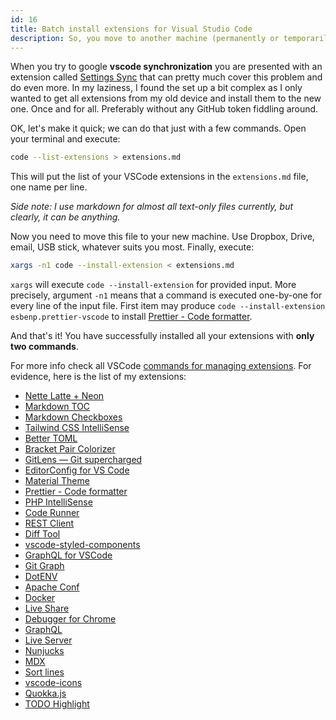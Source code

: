 ```yaml
---
id: 16
title: Batch install extensions for Visual Studio Code
description: So, you move to another machine (permanently or temporarily) and need your favorite <a href="https://code.visualstudio.com/">editor</a> to behave the same. How to easily take the installed extensions with you?
---
```


When you try to google **vscode synchronization** you are presented with an extension called [Settings Sync](https://marketplace.visualstudio.com/items?itemName=Shan.code-settings-sync) that can pretty much cover this problem and do even more. In my laziness, I found the set up a bit complex as I only wanted to get all extensions from my old device and install them to the new one. Once and for all. Preferably without any GitHub token fiddling around.

OK, let's make it quick; we can do that just with a few commands. Open your terminal and execute:

```bash
code --list-extensions > extensions.md
```

This will put the list of your VSCode extensions in the `extensions.md` file, one name per line.

_Side note: I use markdown for almost all text-only files currently, but clearly, it can be anything._

Now you need to move this file to your new machine. Use Dropbox, Drive, email, USB stick, whatever suits you most. Finally, execute:

```bash
xargs -n1 code --install-extension < extensions.md
```

`xargs` will execute `code --install-extension` for provided input. More precisely, argument `-n1` means that a command is executed one-by-one for every line of the input file. First item may produce `code --install-extension esbenp.prettier-vscode` to install [Prettier - Code formatter](https://marketplace.visualstudio.com/items?itemName=esbenp.prettier-vscode).

And that's it! You have successfully installed all your extensions with **only two commands**.

For more info check all VSCode [commands for managing extensions](https://code.visualstudio.com/docs/editor/extension-gallery#_command-line-extension-management). For evidence, here is the list of my extensions:

- [Nette Latte + Neon](https://marketplace.visualstudio.com/items?itemName=Kasik96.latte)
- [Markdown TOC](https://marketplace.visualstudio.com/items?itemName=AlanWalk.markdown-toc)
- [Markdown Checkboxes](https://marketplace.visualstudio.com/items?itemName=bierner.markdown-checkbox)
- [Tailwind CSS IntelliSense](https://marketplace.visualstudio.com/items?itemName=bradlc.vscode-tailwindcss)
- [Better TOML](https://marketplace.visualstudio.com/items?itemName=bungcip.better-toml)
- [Bracket Pair Colorizer](https://marketplace.visualstudio.com/items?itemName=CoenraadS.bracket-pair-colorizer)
- [GitLens — Git supercharged](https://marketplace.visualstudio.com/items?itemName=eamodio.gitlens)
- [EditorConfig for VS Code](https://marketplace.visualstudio.com/items?itemName=EditorConfig.EditorConfig)
- [Material Theme](https://marketplace.visualstudio.com/items?itemName=Equinusocio.vsc-material-theme)
- [Prettier - Code formatter](https://marketplace.visualstudio.com/items?itemName=esbenp.prettier-vscode)
- [PHP IntelliSense](https://marketplace.visualstudio.com/items?itemName=felixfbecker.php-intellisense)
- [Code Runner](https://marketplace.visualstudio.com/items?itemName=formulahendry.code-runner)
- [REST Client](https://marketplace.visualstudio.com/items?itemName=humao.rest-client)
- [Diff Tool](https://marketplace.visualstudio.com/items?itemName=jinsihou.diff-tool)
- [vscode-styled-components](https://marketplace.visualstudio.com/items?itemName=jpoissonnier.vscode-styled-components)
- [GraphQL for VSCode](https://marketplace.visualstudio.com/items?itemName=kumar-harsh.graphql-for-vscode)
- [Git Graph](https://marketplace.visualstudio.com/items?itemName=mhutchie.git-graph)
- [DotENV](https://marketplace.visualstudio.com/items?itemName=mikestead.dotenv)
- [Apache Conf](https://marketplace.visualstudio.com/items?itemName=mrmlnc.vscode-apache)
- [Docker](https://marketplace.visualstudio.com/items?itemName=ms-azuretools.vscode-docker)
- [Live Share](https://marketplace.visualstudio.com/items?itemName=ms-vsliveshare.vsliveshare)
- [Debugger for Chrome](https://marketplace.visualstudio.com/items?itemName=msjsdiag.debugger-for-chrome)
- [GraphQL](https://marketplace.visualstudio.com/items?itemName=Prisma.vscode-graphql)
- [Live Server](https://marketplace.visualstudio.com/items?itemName=ritwickdey.LiveServer)
- [Nunjucks](https://marketplace.visualstudio.com/items?itemName=ronnidc.nunjucks)
- [MDX](https://marketplace.visualstudio.com/items?itemName=silvenon.mdx)
- [Sort lines](https://marketplace.visualstudio.com/items?itemName=Tyriar.sort-lines)
- [vscode-icons](https://marketplace.visualstudio.com/items?itemName=vscode-icons-team.vscode-icons)
- [Quokka.js](https://marketplace.visualstudio.com/items?itemName=WallabyJs.quokka-vscode)
- [TODO Highlight](https://marketplace.visualstudio.com/items?itemName=wayou.vscode-todo-highlight)
